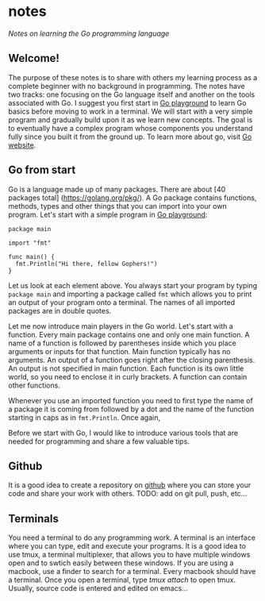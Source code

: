 # **notes**
*Notes on learning the Go programming language*

## **Welcome!**
The purpose of these notes is to share with others my learning process as a complete beginner with no background in programming.
The notes have two tracks: one focusing on the Go language itself and another on the tools associated with Go. 
I suggest you first start in [Go playground](https://play.golang.org/) to learn Go basics before moving to work in a terminal.
We will start with a very simple program and gradually build upon it as we learn new concepts. The goal is to eventually have a complex program whose components you understand fully since you built it from the ground up.
To learn more about go, visit [Go website](https://golang.org/). 

## **Go from start**
Go is a language made up of many packages. There are about [40 packages total] (https://golang.org/pkg/). A Go package contains functions, methods, types and other things that you can import into your own program. Let's start with a simple program in [Go playground](https://play.golang.org/):
```
package main

import "fmt"

func main() {
  fmt.Println("Hi there, fellow Gophers!")
}

```
Let us look at each element above. You always start your program by typing `package main` and importing a package called `fmt` which allows you to print an output of your program onto a terminal. The names of all imported packages are in double quotes. 

Let me now introduce main players in the Go world. Let's start with a function.
Every main package contains one and only one main function. A name of a function is followed by parentheses inside which you place arguments or inputs for that function. Main function typically has no arguments. An output of a function goes right after the closing parenthesis. An output is not specified in main function. Each function is its own little world, so you need to enclose it in curly brackets. A function can contain other functions. 

Whenever you use an imported function you need to first type the name of a package it is coming from followed by a dot and the name of the function starting in caps as in `fmt.Println`. Once again, 


Before we start with Go, I would like to introduce various tools that are needed for programming and share a few valuable tips.

## **Github**
It is a good idea to create a repository on [github](https://github.com) where you can store your code and share your work with others.
TODO: add on git pull, push, etc...

## **Terminals**
You need a terminal to do any programming work. A terminal is an interface where you can type, edit and execute your programs.
It is a good idea to use tmux, a terminal multiplexer, that allows you to have multiple windows open and to swtich easily between these windows.
If you are using a macbook, use a finder to search for a terminal. Every macbook should have a terminal.
Once you open a terminal, type *tmux attach* to open tmux.
Usually, source code is entered and edited on emacs...


